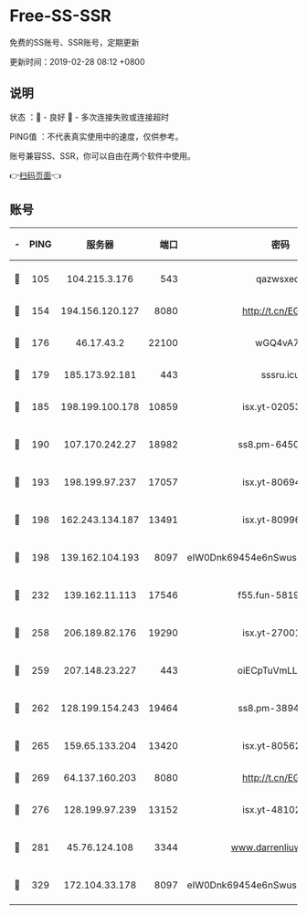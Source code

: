 # Free-SS-SSR

免费的SS账号、SSR账号，定期更新

更新时间：2019-02-28 08:12 +0800

## 说明

状态     ：🙂 - 良好 🙁 - 多次连接失败或连接超时

PING值   ：不代表真实使用中的速度，仅供参考。

账号兼容SS、SSR，你可以自由在两个软件中使用。

👉[扫码页面](https://liesauer.github.io/free-ss-ssr.github.io/)👈

## 账号

|-|PING|服务器|端口|密码|加密方式|区域|
|:----:|:----:|:-----:|-----:|:----:|:----:|:----:|
|🙂|105|104.215.3.176|543|qazwsxedc|aes-256-gcm|JP|
|🙂|154|194.156.120.127|8080|http://t.cn/EGJIyrl|rc4-md5|RU|
|🙂|176|46.17.43.2|22100|wGQ4vA7D|aes-256-gcm|RU|
|🙂|179|185.173.92.181|443|sssru.icu|rc4-md5|RU|
|🙂|185|198.199.100.178|10859|isx.yt-02053139|aes-256-cfb|US|
|🙂|190|107.170.242.27|18982|ss8.pm-64506903|aes-256-cfb|US|
|🙂|193|198.199.97.237|17057|isx.yt-80694189|aes-256-cfb|US|
|🙂|198|162.243.134.187|13491|isx.yt-80996085|aes-256-cfb|US|
|🙂|198|139.162.104.193|8097|eIW0Dnk69454e6nSwuspv9DmS201tQ0D|aes-256-cfb|JP|
|🙂|232|139.162.11.113|17546|f55.fun-58196479|aes-256-cfb|SG|
|🙂|258|206.189.82.176|19290|isx.yt-27001469|aes-256-cfb|SG|
|🙂|259|207.148.23.227|443|oiECpTuVmLLxk4Ts|aes-256-cfb|US|
|🙂|262|128.199.154.243|19464|ss8.pm-38940883|aes-256-cfb|SG|
|🙂|265|159.65.133.204|13420|isx.yt-80562416|aes-256-cfb|SG|
|🙂|269|64.137.160.203|8080|http://t.cn/EGJIyrl|rc4-md5|CA|
|🙂|276|128.199.97.239|13152|isx.yt-48102721|aes-256-cfb|SG|
|🙂|281|45.76.124.108|3344|www.darrenliuwei.com|aes-256-cfb|AU|
|🙂|329|172.104.33.178|8097|eIW0Dnk69454e6nSwuspv9DmS201tQ0D|aes-256-cfb|SG|
